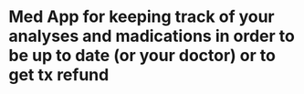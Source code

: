 # Med App for keeping track of your analyses and madications in order to be up to date (or your doctor) or to get tx refund

